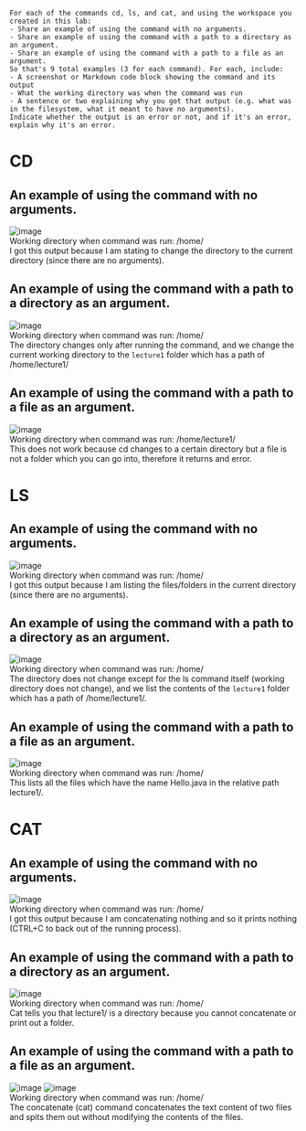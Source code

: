 ```
For each of the commands cd, ls, and cat, and using the workspace you created in this lab:
- Share an example of using the command with no arguments.
- Share an example of using the command with a path to a directory as an argument.
- Share an example of using the command with a path to a file as an argument.
So that's 9 total examples (3 for each command). For each, include:
- A screenshot or Markdown code block showing the command and its output
- What the working directory was when the command was run
- A sentence or two explaining why you got that output (e.g. what was in the filesystem, what it meant to have no arguments).
Indicate whether the output is an error or not, and if it's an error, explain why it's an error.
```
# CD
## An example of using the command with no arguments.
![image](https://github.com/widjaja0/cse15l-lab-report/assets/62527551/6476d294-e634-4c59-b7bb-6aff6537d3ca) <br>
Working directory when command was run: /home/ <br>
I got this output because I am stating to change the directory to the current directory (since there are no arguments).

## An example of using the command with a path to a directory as an argument.
![image](https://github.com/widjaja0/cse15l-lab-report/assets/62527551/56db7d46-b591-4958-b9b9-9e06b951e20b) <br>
Working directory when command was run: /home/ <br>
The directory changes only after running the command, and we change the current working directory to the `lecture1` folder which has a path of /home/lecture1/

## An example of using the command with a path to a file as an argument.
![image](https://github.com/widjaja0/cse15l-lab-report/assets/62527551/0c0c5077-1437-4921-8330-94a340bccde0) <br>
Working directory when command was run: /home/lecture1/ <br>
This does not work because cd changes to a certain directory but a file is not a folder which you can go into, therefore it returns and error.

# LS
## An example of using the command with no arguments.
![image](https://github.com/widjaja0/cse15l-lab-report/assets/62527551/7c247dbe-4f1e-40e7-a333-9f539a23e20b) <br>
Working directory when command was run: /home/ <br>
I got this output because I am listing the files/folders in the current directory (since there are no arguments).

## An example of using the command with a path to a directory as an argument.
![image](https://github.com/widjaja0/cse15l-lab-report/assets/62527551/290defd6-f907-4285-b35e-fa309fd70fa4) <br>
Working directory when command was run: /home/ <br>
The directory does not change except for the ls command itself (working directory does not change), and we list the contents of the `lecture1` folder which has a path of /home/lecture1/.

## An example of using the command with a path to a file as an argument.
![image](https://github.com/widjaja0/cse15l-lab-report/assets/62527551/acca9825-d76c-498f-b8cf-5cf54d79118d) <br>
Working directory when command was run: /home/ <br>
This lists all the files which have the name Hello.java in the relative path lecture1/.

# CAT
## An example of using the command with no arguments.
![image](https://github.com/widjaja0/cse15l-lab-report/assets/62527551/0725a6b3-ff0a-4a88-865d-53f02f988108) <br>
Working directory when command was run: /home/ <br>
I got this output because I am concatenating nothing and so it prints nothing (CTRL+C to back out of the running process).

## An example of using the command with a path to a directory as an argument.
![image](https://github.com/widjaja0/cse15l-lab-report/assets/62527551/e5f44c77-04bf-44ba-9a0b-89c8c80a221c) <br>
Working directory when command was run: /home/ <br>
Cat tells you that lecture1/ is a directory because you cannot concatenate or print out a folder.

## An example of using the command with a path to a file as an argument.
![image](https://github.com/widjaja0/cse15l-lab-report/assets/62527551/9bcbc085-af96-404d-ad4f-6eb4e2ba24f8)
![image](https://github.com/widjaja0/cse15l-lab-report/assets/62527551/f0930dd0-7e01-4d4d-8a3f-b297bfef0b39) <br>
Working directory when command was run: /home/ <br>
The concatenate (cat) command concatenates the text content of two files and spits them out without modifying the contents of the files.
